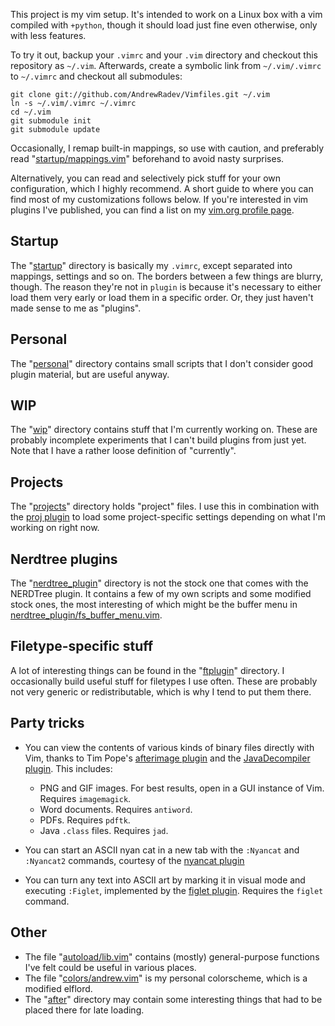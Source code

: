 This project is my vim setup. It's intended to work on a Linux box with a vim
compiled with `+python`, though it should load just fine even otherwise, only
with less features.

To try it out, backup your `.vimrc` and your `.vim` directory and checkout this
repository as `~/.vim`. Afterwards, create a symbolic link from `~/.vim/.vimrc`
to `~/.vimrc` and checkout all submodules:

    git clone git://github.com/AndrewRadev/Vimfiles.git ~/.vim
    ln -s ~/.vim/.vimrc ~/.vimrc
    cd ~/.vim
    git submodule init
    git submodule update

Occasionally, I remap built-in mappings, so use with caution, and preferably
read "[startup/mappings.vim][]" beforehand to avoid nasty surprises.

Alternatively, you can read and selectively pick stuff for your own
configuration, which I highly recommend. A short guide to where you can find
most of my customizations follows below. If you're interested in vim plugins
I've published, you can find a list on my
[vim.org profile page](http://www.vim.org/account/profile.php?user_id=31799).

## Startup

The "[startup][]" directory is basically my `.vimrc`, except separated into
mappings, settings and so on. The borders between a few things are blurry,
though. The reason they're not in `plugin` is because it's necessary to either
load them very early or load them in a specific order. Or, they just haven't
made sense to me as "plugins".

## Personal

The "[personal][]" directory contains small scripts that I don't consider good
plugin material, but are useful anyway.

## WIP

The "[wip][]" directory contains stuff that I'm currently working on. These
are probably incomplete experiments that I can't build plugins from just yet.
Note that I have a rather loose definition of "currently".

## Projects

The "[projects][]" directory holds "project" files. I use this in combination
with the [proj plugin][] to load some project-specific settings depending on
what I'm working on right now.

## Nerdtree plugins

The "[nerdtree_plugin][]" directory is not the stock one that comes with the
NERDTree plugin. It contains a few of my own scripts and some modified stock
ones, the most interesting of which might be the buffer menu in
[nerdtree_plugin/fs_buffer_menu.vim][].

## Filetype-specific stuff

A lot of interesting things can be found in the "[ftplugin][]" directory. I
occasionally build useful stuff for filetypes I use often. These are probably
not very generic or redistributable, which is why I tend to put them there.

## Party tricks

- You can view the contents of various kinds of binary files directly with Vim,
  thanks to Tim Pope's [afterimage plugin][] and the [JavaDecompiler plugin][].
  This includes:

  * PNG and GIF images. For best results, open in a GUI instance of Vim.
    Requires `imagemagick`.
  * Word documents. Requires `antiword`.
  * PDFs. Requires `pdftk`.
  * Java `.class` files. Requires `jad`.
- You can start an ASCII nyan cat in a new tab with the `:Nyancat` and
  `:Nyancat2` commands, courtesy of the [nyancat plugin][]
- You can turn any text into ASCII art by marking it in visual mode and
  executing `:Figlet`, implemented by the [figlet plugin][]. Requires the
  `figlet` command.

## Other

- The file "[autoload/lib.vim][]" contains (mostly) general-purpose functions
  I've felt could be useful in various places.
- The file "[colors/andrew.vim][]" is my personal colorscheme, which is a
  modified elflord.
- The "[after][]" directory may contain some interesting things that had to be
  placed there for late loading.

[after]:                              https://github.com/AndrewRadev/Vimfiles/tree/master/after
[autoload/lib.vim]:                   https://github.com/AndrewRadev/Vimfiles/tree/master/autoload/lib.vim
[colors/andrew.vim]:                  https://github.com/AndrewRadev/Vimfiles/tree/master/colors/andrew.vim
[ftplugin]:                           https://github.com/AndrewRadev/Vimfiles/tree/master/after
[nerdtree_plugin/fs_buffer_menu.vim]: https://github.com/AndrewRadev/Vimfiles/tree/master/nerdtree_plugin/fs_buffer_menu.vim
[nerdtree_plugin]:                    https://github.com/AndrewRadev/Vimfiles/tree/master/nerdtree_plugin
[personal]:                           https://github.com/AndrewRadev/Vimfiles/tree/master/personal
[plugin/afterimage.vim]:              https://github.com/AndrewRadev/Vimfiles/tree/master/plugin/afterimage.vim
[plugin/jad.vim]:                     https://github.com/AndrewRadev/Vimfiles/tree/master/plugin/jad.vim
[projects]:                           https://github.com/AndrewRadev/Vimfiles/tree/master/projects
[startup/mappings.vim]:               https://github.com/AndrewRadev/Vimfiles/tree/master/startup/mappings.vim
[startup]:                            https://github.com/AndrewRadev/Vimfiles/tree/master/startup
[wip]:                                https://github.com/AndrewRadev/Vimfiles/tree/master/wip

[JavaDecompiler plugin]: http://www.vim.org/scripts/script.php?script_id=446
[afterimage plugin]:     http://www.vim.org/scripts/script.php?script_id=1617
[figlet plugin]:         http://www.vim.org/scripts/script.php?script_id=3359
[nyancat plugin]:        https://github.com/koron/nyancat-vim
[proj plugin]:           http://www.vim.org/scripts/script.php?script_id=2719
